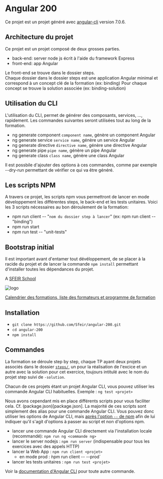 # Angular 200


Ce projet est un projet généré avec [angular-cli](https://cli.angular.io/) version 7.0.6.

## Architecture du projet

Ce projet est un projet composé de deux grosses parties.

- back-end: server node js écrit à l'aide du framework Express
- front-end: app Angular

Le front-end se trouve dans le dossier steps.  
Chaque dossier dans le dossier steps est une application Angular minimal et correspond à un concept clé de la formation (ex: binding)
Pour chaque concept se trouve la solution associée (ex: binding-solution)

## Utilisation du CLI

L'utilisation du CLI, permet de générer des composants, services, ..., rapidement.
Les commandes suivantes seront utilisées tout au long de la formation.

- ng generate component `component name`, génère un component Angular
- ng generate service `service name`, génère un service Angular
- ng generate directive `directive name`, génère une directive Angular
- ng generate pipe `pipe name`, génère un pipe Angular
- ng generate class `class name`, génère une class Angular

Il est possbile d'ajouter des options à ces commandes, comme par exemple --dry-run permettant de vérifier ce qui va être généré.

## Les scripts NPM

A travers ce projet, les scripts npm vous permettront de lancer en mode développement les différentes steps, le back-end et les tests unitaires. Voici les 3 scripts nécessaires au bon déroulement de la formation:

- npm run client -- "`nom du dossier step à lancer`" (ex: npm run client -- "binding")
- npm run start
- npm run test -- "unit-tests"

## Bootstrap initial

Il est important avant d'entamer tout dévéloppement, de se placer à la racide du projet et de lancer la commande `npm install` permettant d'installer toutes les dépendances du projet.

A [SFEIR School](https://www.sfeir.com/formation/school/)

![logo](https://www.sfeir.com/img/school/formations/Angular%20200.png)

[Calendrier des formations, liste des formateurs et programme de formation](https://www.sfeir.com/formation/school/angular-200/)

## Installation

- `git clone https://github.com/Sfeir/angular-200.git`
- `cd angular-200`
- `npm install`

## Commandes

La formation se déroule step by step, chaque TP ayant deux projets associés dans le dossier [`steps/`](steps), un pour la réalisation de l'excice et un autre avec la solution pour cet exercice, toujours intitulé avec le nom du projet step suivi de `-solution`.

Chacun de ces projets étant un projet Angular CLI, vous pouvez utiliser les commande Angular CLI habituelles.
Exemple : `ng test <projet>`

Nous avons cependant mis en place différents scripts pour vous faciliter cela. Cf. (package.json)[package.json].
La majorité de ces scripts sont simplement des alias pour une commande Angular CLI. Vous pouvez donc utiliser les options de Angular CLI, mais [après l'option `--` de npm](https://docs.npmjs.com/cli/run-script.html) afin de lui indiquer qu'il s'agit d'options à passer au script et non d'options npm.

- lancer une commande Angular CLI directement via l'installation locale (recommandé): `npm run ng <commande ng>`
- lancer le server nodejs : `npm run server` (indispensable pour tous les exercices avec des appels HTTP)
- lancer la Web App : `npm run client <projet>`
  - en mode prod : ̀npm run client -- <projet> --prod`
- lancer les tests unitaires : `npm run test <projet>`

Voir la [documentation d'Angular CLI](https://angular.io/cli) pour toute autre commande.


